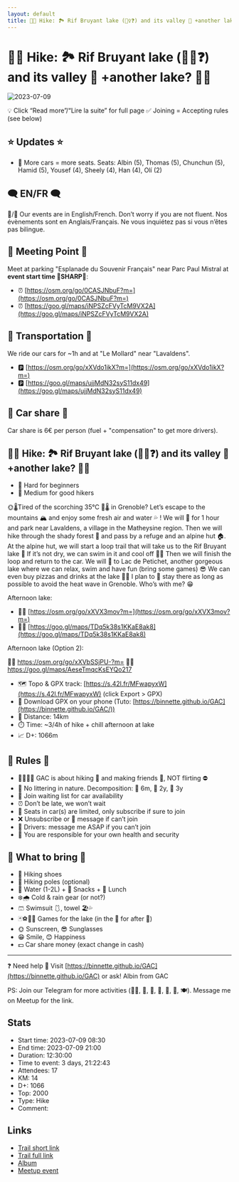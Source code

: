 ```yaml
---
layout: default
title: 🥾🔴 Hike: 🏞️ Rif Bruyant lake (🏊‍♀️❓) and its valley 🌲 +another lake? 🤷‍♂️
---
```


# 🥾🔴 Hike: 🏞️ Rif Bruyant lake (🏊‍♀️❓) and its valley 🌲 +another lake? 🤷‍♂️

![2023-07-09](../img/orig/2023-07-09.jpg)

💡 Click “Read more”/“Lire la suite” for full page ✅ Joining = Accepting rules (see below)

##  ⭐ Updates ⭐ 

* 📅 More cars = more seats. Seats: Albin (5), Thomas (5), Chunchun (5), Hamid (5), Yousef (4), Sheely (4), Han (4), Olí (2)

##  🗨️ EN/FR 🗨️ 
🦅/🐓 Our events are in English/French. Don’t worry if you are not fluent. Nos évènements sont en Anglais/Français. Ne vous inquiétez pas si vous n’êtes pas bilingue.

## 📍 Meeting Point 📍
Meet at parking "Esplanade du Souvenir Français" near Parc Paul Mistral at **event start time 🔺SHARP🔺**:

* ⏰ [https://osm.org/go/0CASJNbuF?m=](https://osm.org/go/0CASJNbuF?m=)
* ⏰ [https://goo.gl/maps/iNPSZcFVyTcM9VX2A](https://goo.gl/maps/iNPSZcFVyTcM9VX2A)

##  🚗 Transportation 🚗 
We ride our cars for \~1h and at "Le Mollard" near "Lavaldens".

* 🅿️ [https://osm.org/go/xXVdo1ikX?m=](https://osm.org/go/xXVdo1ikX?m=)
* 🅿️ [https://goo.gl/maps/ujjMdN32syS11dx49](https://goo.gl/maps/ujjMdN32syS11dx49)

##  🚗 Car share 🚗 
Car share is 6€ per person (fuel + "compensation" to get more drivers).

##  🥾🔴 Hike: 🏞️ Rif Bruyant lake (🏊‍♀️❓) and its valley 🌲 +another lake? 🤷‍♂️ 

* 🔴 Hard for beginners
* 🔵 Medium for good hikers

🌞🌡️Tired of the scorching 35°C 🥵🌡️ in Grenoble? Let’s escape to the mountains 🏔️ and enjoy some fresh air and water 💦 ! We will 🚗 for 1 hour and park near Lavaldens, a village in the Matheysine region. Then we will hike through the shady forest 🌲 and pass by a refuge and an alpine hut 🏠. At the alpine hut, we will start a loop trail that will take us to the Rif Bruyant lake 🌊 If it’s not dry, we can swim in it and cool off 🏊‍♂️ Then we will finish the loop and return to the car. We will 🚗 to Lac de Petichet, another gorgeous lake where we can relax, swim and have fun (bring some games) 😎 We can even buy pizzas and drinks at the lake 🍕🥤
I plan to 🌙 stay there as long as possible to avoid the heat wave in Grenoble. Who’s with me? 😁

Afternoon lake:

* 🏊‍♀️ [https://osm.org/go/xXVX3mov?m=](https://osm.org/go/xXVX3mov?m=)
* 🏊‍♀️ [https://goo.gl/maps/TDq5k38s1KKaE8ak8](https://goo.gl/maps/TDq5k38s1KKaE8ak8)

Afternoon lake (Option 2):

🏊‍♀️ https://osm.org/go/xXVbSSjPU-?m=
🏊‍♀️ https://goo.gl/maps/AeseTmqcKsEYQo217

* 🗺️ Topo & GPX track: [https://s.42l.fr/MFwapyxW](https://s.42l.fr/MFwapyxW) (click Export > GPX)
* 📲 Download GPX on your phone (Tuto: [https://binnette.github.io/GAC](https://binnette.github.io/GAC/))
* 📏 Distance: 14km
* ⏱️ Time: \~3/4h of hike + chill afternoon at lake
* 📈 D+: 1066m

##  📜 Rules 📜 

* 🚶‍♀️🚶‍♂️ GAC is about hiking 🥾 and making friends 🤗, NOT flirting ⛔
* 🚮 No littering in nature. Decomposition: 🍊 6m, 🍌 2y, 🥚 3y
* 🚗 Join waiting list for car availability
* ⏰ Don’t be late, we won’t wait
* 💺 Seats in car(s) are limited, only subscribe if sure to join
* ❌ Unsubscribe or 💬 message if can’t join
* 🚗 Drivers: message me ASAP if you can’t join
* 💟 You are responsible for your own health and security

##  🎒 What to bring 🎒 

* 🥾 Hiking shoes
* 🥢 Hiking poles (optional)
* 🧃 Water (1-2L) + 🍫 Snacks + 🥗 Lunch
* ❄️🌧️ Cold & rain gear (or not?)
* 🩳 Swimsuit 🩱, towel 🏖️💦
* 🃏⚽🥏🎲 Games for the lake (in the 🚗 for after 🥾)
* 🌞 Sunscreen, 😎 Sunglasses
* 😁 Smile, 😊 Happiness
* 💵 Car share money (exact change in cash)

***

❓ Need help 🤔 Visit [https://binnette.github.io/GAC](https://binnette.github.io/GAC) or ask!
Albin from GAC

PS: Join our Telegram for more activities (🧗‍♀️, 🏓, 🎳, 🎲, 🎥, 🎵, 🍽️). Message me on Meetup for the link.

## Stats

- Start time: 2023-07-09 08:30
- End time: 2023-07-09 21:00
- Duration: 12:30:00
- Time to event: 3 days, 21:22:43
- Attendees: 17
- KM: 14
- D+: 1066
- Top: 2000
- Type: Hike
- Comment: 

## Links

- [Trail short link](https://s.42l.fr/MFwapyxW)
- [Trail full link]()
- [Album](https://binnette.github.io/GacImg2023/2023-07-09-🥾🔴-Hike-🏞️-Rif-Bruyant-lake-🏊‍♀️❓-and-its-valley-🌲-another-lake?-🤷‍♂️.html)
- [Meetup event](https://www.meetup.com/grenoble-adventure-club-english-french/events/294613164/)
